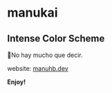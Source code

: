 # manukai

## Intense Color Scheme

🤔No hay mucho que decir.

website: [manuhb.dev](https://manuhb.dev)

**Enjoy!**
